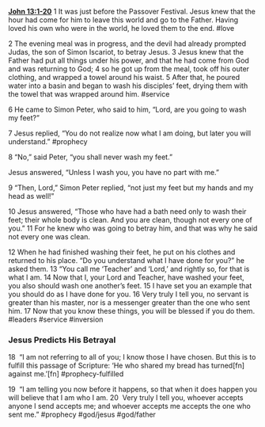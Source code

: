 **[John 13:1-20](http://www.blueletterbible.org/search/preSearch.cfm?Criteria=John+13.1-20&t=NIV)**
1 It was just before the Passover Festival. Jesus knew that the hour had come for him to leave this world and go to the Father. Having loved his own who were in the world, he loved them to the end. #love

2 The evening meal was in progress, and the devil had already prompted Judas, the son of Simon Iscariot, to betray Jesus. 3 Jesus knew that the Father had put all things under his power, and that he had come from God and was returning to God; 4 so he got up from the meal, took off his outer clothing, and wrapped a towel around his waist. 5 After that, he poured water into a basin and began to wash his disciples’ feet, drying them with the towel that was wrapped around him. #service 

6 He came to Simon Peter, who said to him, “Lord, are you going to wash my feet?”

7 Jesus replied, “You do not realize now what I am doing, but later you will understand.” #prophecy 

8 “No,” said Peter, “you shall never wash my feet.”

Jesus answered, “Unless I wash you, you have no part with me.”

9 “Then, Lord,” Simon Peter replied, “not just my feet but my hands and my head as well!”

10 Jesus answered, “Those who have had a bath need only to wash their feet; their whole body is clean. And you are clean, though not every one of you.” 11 For he knew who was going to betray him, and that was why he said not every one was clean.

12 When he had finished washing their feet, he put on his clothes and returned to his place. “Do you understand what I have done for you?” he asked them. 13 “You call me ‘Teacher’ and ‘Lord,’ and rightly so, for that is what I am. 14 Now that I, your Lord and Teacher, have washed your feet, you also should wash one another’s feet. 15 I have set you an example that you should do as I have done for you. 16 Very truly I tell you, no servant is greater than his master, nor is a messenger greater than the one who sent him. 17 Now that you know these things, you will be blessed if you do them. #leaders #service #inversion 

### Jesus Predicts His Betrayal

18  “I am not referring to all of you; I know those I have chosen. But this is to fulfill this passage of Scripture: ‘He who shared my bread has turned[fn] against me.’[fn] #prophecy-fulfilled 

19  “I am telling you now before it happens, so that when it does happen you will believe that I am who I am. 20  Very truly I tell you, whoever accepts anyone I send accepts me; and whoever accepts me accepts the one who sent me.” #prophecy #god/jesus #god/father 
